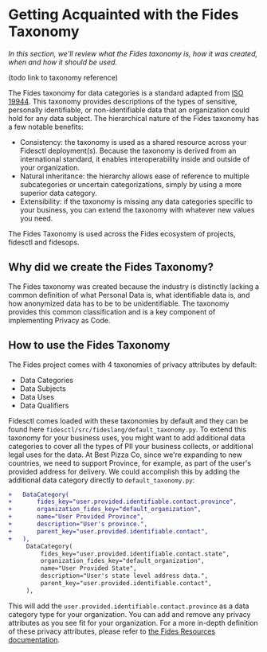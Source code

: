 # Getting Acquainted with the Fides Taxonomy 
_In this section, we'll review what the Fides taxonomy is, how it was created, when and how it should be used._

(todo link to taxonomy reference)

The Fides taxonomy for data categories is a standard adapted from [ISO 19944](https://www.iso.org/standard/79573.html). This taxonomy provides descriptions of the types of sensitive, personally identifiable, or non-identifiable data that an organization could hold for any data subject. The hierarchical nature of the Fides taxonomy has a few notable benefits:

* Consistency: the taxonomy is used as a shared resource across your Fidesctl deployment(s). Because the taxonomy is derived from an international standard, it enables interoperability inside and outside of your organization. 
* Natural inheritance: the hierarchy allows ease of reference to multiple subcategories or uncertain categorizations, simply by using a more superior data category.  
* Extensibility: if the taxonomy is missing any data categories specific to your business, you can extend the taxonomy with whatever new values you need. 

The Fides Taxonomy is used across the Fides ecosystem of projects, fidesctl and fidesops. 

## Why did we create the Fides Taxonomy?
The Fides taxonomy was created because the industry is distinctly lacking a common definition of what Personal Data is, what identifiable data is, and how anonymized data has to be to be unidentifiable. The taxonomy provides this common classification and is a key component of implementing Privacy as Code. 

## How to use the Fides Taxonomy
The Fides project comes with 4 taxonomies of privacy attributes by default:

* Data Categories
* Data Subjects
* Data Uses
* Data Qualifiers

Fidesctl comes loaded with these taxonomies by default and they can be found here `fidesctl/src/fideslang/default_taxonomy.py`. To extend this taxonomy for your business uses, you might want to add additional data categories to cover all the types of PII your business collects, or additional legal uses for the data. At Best Pizza Co, since we're expanding to new countries, we need to support Province, for example, as part of the user's provided address for delivery. We could accomplish this by adding the additional data category directly to `default_taxonomy.py`: 

   ```diff
   +   DataCategory(
   +       fides_key="user.provided.identifiable.contact.province",
   +       organization_fides_key="default_organization",
   +       name="User Provided Province",
   +       description="User's province.",
   +       parent_key="user.provided.identifiable.contact",
   +   ),
        DataCategory(
            fides_key="user.provided.identifiable.contact.state",
            organization_fides_key="default_organization",
            name="User Provided State",
            description="User's state level address data.",
            parent_key="user.provided.identifiable.contact",
        ),
   ```

This will add the `user.provided.identifiable.contact.province` as a data category type for your organization. You can add and remove any privacy attributes as you see fit for your organization.  For a more in-depth definition of these privacy attributes, please refer to [the Fides Resources documentation](../fides_resources.md). 
